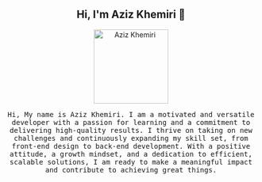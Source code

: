 <h2 align="center"> Hi, I'm Aziz Khemiri 👋 <br/> </h2> 

<p align="center">
  <img width="150" src="https://yt3.googleusercontent.com/2ViA1n56LMMxsf2ZiF1gooIw_gG8jd4Q10nNp_Y7i8FWoAaUzf_cVaOL6XIt6cQHHW09WBfC=s900-c-k-c0x00ffffff-no-rj" alt="Aziz Khemiri">
</p>

<p align="center">
  <samp>
    Hi, My name is Aziz Khemiri. I am a motivated and versatile developer with a passion for learning and a commitment to delivering high-quality results. I thrive on taking on new challenges and continuously expanding my skill set, from front-end design to back-end development. With a positive attitude, a growth mindset, and a dedication to efficient, scalable solutions, I am ready to make a meaningful impact and contribute to achieving great things.
  </samp>
</p>
